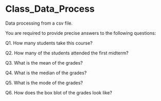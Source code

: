 # Class_Data_Process
Data processing from a csv file.

You are required to provide precise answers to the following questions:

Q1. How many students take this course?

Q2. How many of the students attended the first midterm?

Q3. What is the mean of the grades?

Q4. What is the median of the grades?

Q5. What is the mode of the grades?

Q6. How does the box blot of the grades look like?

